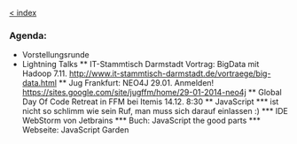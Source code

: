 [< index](/wiki/rheinmain/index)

### Agenda:

* Vorstellungsrunde
* Lightning Talks
** IT-Stammtisch Darmstadt Vortrag: BigData mit Hadoop 7.11. http://www.it-stammtisch-darmstadt.de/vortraege/big-data.html
** Jug Frankfurt: NEO4J 29.01. Anmelden! https://sites.google.com/site/jugffm/home/29-01-2014-neo4j
** Global Day Of Code Retreat in FFM bei Itemis 14.12. 8:30 
** JavaScript
*** ist nicht so schlimm wie sein Ruf, man muss sich darauf einlassen :)
*** IDE WebStorm von Jetbrains
*** Buch: JavaScript the good parts
*** Webseite: JavaScript Garden
